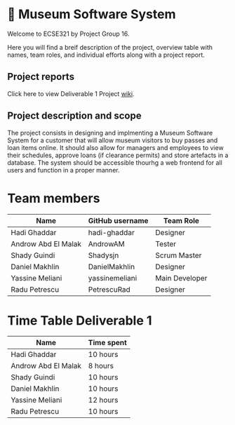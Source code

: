 # :art: Museum Software System 
Welcome to ECSE321 by Project Group 16. 

Here you will find a breif description of the project, overview table with names, team roles, and individual efforts along with a project report.

## Project reports
Click here to view Deliverable 1 Project [wiki](../../wiki).

## Project description and scope
The project consists in designing and implmenting a Museum Software System for a customer that will allow museum visitors to buy passes and loan items online. It should also allow for managers and employees to view their schedules, approve loans (if clearance permits) and store artefacts in a database. The system should be accessible thourhg a web frontend for all users and function in a proper manner.

# Team members
| Name               | GitHub username|    Team Role   |
| -------------------| ---------------| ---------------|
| Hadi Ghaddar       | hadi-ghaddar   |   Designer     |
| Androw Abd El Malak| AndrowAM       |    Tester      |
| Shady Guindi       | Shadysjn       | Scrum Master   |
| Daniel Makhlin     | DanielMakhlin  |   Designer     |
| Yassine Meliani    | yassinemeliani | Main Developer |
| Radu Petrescu      | PetrescuRad    |    Designer    |
# Time Table Deliverable 1
| Name               | Time spent     | 
| -------------------| ---------------|
| Hadi Ghaddar       | 10 hours       | 
| Androw Abd El Malak| 8 hours        |
| Shady Guindi       | 10 hours       | 
| Daniel Makhlin     | 10 hours       |
| Yassine Meliani    | 12 hours       |
| Radu Petrescu      | 10 hours       | 
